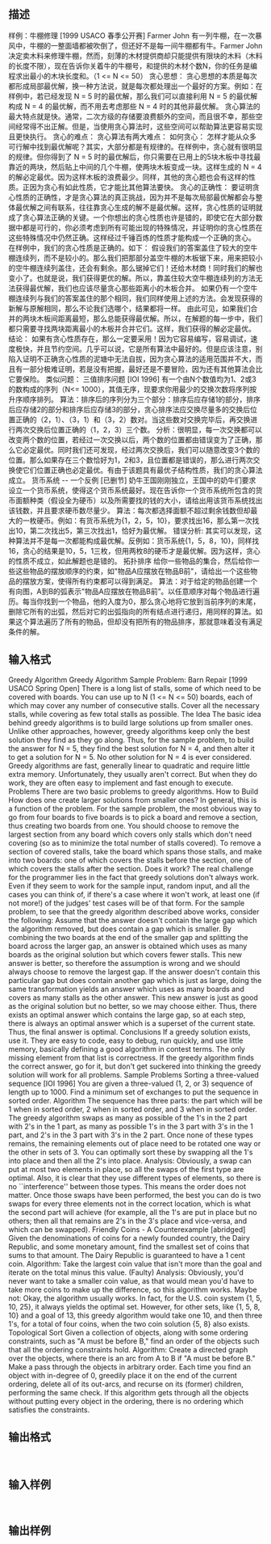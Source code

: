 ## 描述

样例：牛棚修理 [1999 USACO 春季公开赛] Farmer John 有一列牛棚，在一次暴风中，牛棚的一整面墙都被吹倒了，但还好不是每一间牛棚都有牛。Farmer John 决定卖木料来修理牛棚，然而，刻薄的木材提供商却只能提供有限块的木料（木料的长度不限），现在告诉你关着牛的牛棚号，和提供的木材个数N，你的任务是编程求出最小的木块长度和。（1 <= N <= 50） 贪心思想： 贪心思想的本质是每次都形成局部最优解，换一种方法说，就是每次都处理出一个最好的方案。例如：在样例中，若已经发现 N = 5 时的最优解，那么我们可以直接利用 N = 5 的最优解构成 N = 4 的最优解，而不用去考虑那些 N = 4 时的其他非最优解。 贪心算法的最大特点就是快。通常，二次方级的存储要浪费额外的空间，而且很不幸，那些空间经常得不出正解。但是，当使用贪心算法时，这些空间可以帮助算法更容易实现且更快执行。 贪心的难点： 贪心算法有两大难点： 如何贪心： 怎样才能从众多可行解中找到最优解呢？其实，大部分都是有规律的。在样例中，贪心就有很明显的规律。但你得到了 N = 5 时的最优解后，你只需要在已用上的5块木板中寻找最靠近的两块，然后贴上中间的几个牛棚，使两块木板变成一块。这样生成的 N = 4 的解必定最优。因为这样木板的浪费最少。同样，其他的贪心题也会有这样的性质。正因为贪心有如此性质，它才能比其他算法要快。 贪心的正确性： 要证明贪心性质的正确性，才是贪心算法的真正挑战，因为并不是每次局部最优解都会与整体最优解之间有联系，往往靠贪心生成的解不是最优解。这样，贪心性质的证明就成了贪心算法正确的关键。一个你想出的贪心性质也许是错的，即使它在大部分数据中都是可行的，你必须考虑到所有可能出现的特殊情况，并证明你的贪心性质在这些特殊情况中仍然正确。这样经过千锤百炼的性质才能构成一个正确的贪心。 在样例中，我们的贪心性质是正确的。如下： 假设我们的答案盖住了较大的空牛棚连续列，而不是较小的。那么我们把那部分盖空牛棚的木板锯下来，用来把较小的空牛棚连续列盖住，还会有剩余。那么锯掉它们！还给木材商！同时我们的解也变小了。也就是说，我们获得更优的解。所以，靠盖住较大空牛棚连续列的方法无法获得最优解，我们也应该尽量贪心那些距离小的木板合并。 如果仍有一个空牛棚连续列与我们的答案盖住的那个相同，我们同样使用上述的方法。会发现获得的新解与原解相同，那么不论我们选哪个，结果都将一样。 由此可见，如果我们合并的两块木板间距离最短，那么总能获得最优解。所以，在解题的每一步中，我们都只需要寻找两块距离最小的木板并合并它们。这样，我们获得的解必定最优。 结论： 如果有贪心性质存在，那么一定要采用！因为它容易编写，容易调试，速度极快，并且节约空间。几乎可以说，它是所有算法中最好的。但是应该注意，别陷入证明不正确贪心性质的泥塘中无法自拔，因为贪心算法的适用范围并不大，而且有一部分极难证明，若是没有把握，最好还是不要冒险，因为还有其他算法会比它要保险。 类似问题： 三值排序问题 [IOI 1996] 有一个由N个数值均为1、2或3的数构成的序列（N<= 1000），其值无序，现要求你用最少的交换次数将序列按升序顺序排列。 算法：排序后的序列分为三个部分：排序后应存储1的部分，排序后应存储2的部分和排序后应存储3的部分，贪心排序法应交换尽量多的交换后位置正确的（2，1）、（3，1）和（3，2）数对。当这些数对交换完毕后，再交换进行两次交换后位置正确的（1，2，3）三个数。 分析：很明显，每一次交换都可以改变两个数的位置，若经过一次交换以后，两个数的位置都由错误变为了正确，那么它必定最优。同时我们还可发现，经过两次交换后，我们可以随意改变3个数的位置。那么如果存在三个数恰好为1，2和3，且位置都是错误的，那么进行两次交换使它们位置正确也必定最优。有由于该题具有最优子结构性质，我们的贪心算法成立。 货币系统 -- 一个反例 [已删节] 奶牛王国刚刚独立，王国中的奶牛们要求设立一个货币系统，使得这个货币系统最好。现在告诉你一个货币系统所包含的货币面额种类（假设全为硬币）以及所需要找的钱的大小，请给出用该货币系统找出该钱数，并且要求硬币数尽量少。 算法：每次都选择面额不超过剩余钱数但却最大的一枚硬币。例如：有货币系统为{1，2，5，10}，要求找出16，那么第一次找出10，第二次找出5，第三次找出1，恰好为最优解。 错误分析: 其实可以发现，这种算法并不是每一次都能构成最优解。反例如：货币系统{1，5，8，10}，同样找16，贪心的结果是10，5，1三枚，但用两枚8的硬币才是最优解。因为这样，贪心的性质不成立，如此解题也是错的。 拓扑排序 给你一些物品的集合，然后给你一些这些物品的摆放顺序的约束，如"物品A应摆放在物品B前"，请给出一个这些物品的摆放方案，使得所有约束都可以得到满足。 算法：对于给定的物品创建一个有向图，A到B的弧表示"物品A应摆放在物品B前”。以任意顺序对每个物品进行遍历。每当你找到一个物品，他的入度为0，那么贪心地将它放到当前序列的末尾，删除它所有的出弧，然后对它的出弧指向的所有结点进行递归，用同样的算法。如果这个算法遍历了所有的物品，但却没有把所有的物品排序，那就意味着没有满足条件的解。

## 输入格式

Greedy Algorithm Greedy Algorithm Sample Problem: Barn Repair [1999 USACO Spring Open] There is a long list of stalls, some of which need to be covered with boards. You can use up to N (1 <= N <= 50) boards, each of which may cover any number of consecutive stalls. Cover all the necessary stalls, while covering as few total stalls as possible. The Idea The basic idea behind greedy algorithms is to build large solutions up from smaller ones. Unlike other approaches, however, greedy algorithms keep only the best solution they find as they go along. Thus, for the sample problem, to build the answer for N = 5, they find the best solution for N = 4, and then alter it to get a solution for N = 5. No other solution for N = 4 is ever considered. Greedy algorithms are fast, generally linear to quadratic and require little extra memory. Unfortunately, they usually aren't correct. But when they do work, they are often easy to implement and fast enough to execute. Problems There are two basic problems to greedy algorithms. How to Build How does one create larger solutions from smaller ones? In general, this is a function of the problem. For the sample problem, the most obvious way to go from four boards to five boards is to pick a board and remove a section, thus creating two boards from one. You should choose to remove the largest section from any board which covers only stalls which don't need covering (so as to minimize the total number of stalls covered). To remove a section of covered stalls, take the board which spans those stalls, and make into two boards: one of which covers the stalls before the section, one of which covers the stalls after the section. Does it work? The real challenge for the programmer lies in the fact that greedy solutions don't always work. Even if they seem to work for the sample input, random input, and all the cases you can think of, if there's a case where it won't work, at least one (if not more!) of the judges' test cases will be of that form. For the sample problem, to see that the greedy algorithm described above works, consider the following: Assume that the answer doesn't contain the large gap which the algorithm removed, but does contain a gap which is smaller. By combining the two boards at the end of the smaller gap and splitting the board across the larger gap, an answer is obtained which uses as many boards as the original solution but which covers fewer stalls. This new answer is better, so therefore the assumption is wrong and we should always choose to remove the largest gap. If the answer doesn't contain this particular gap but does contain another gap which is just as large, doing the same transformation yields an answer which uses as many boards and covers as many stalls as the other answer. This new answer is just as good as the original solution but no better, so we may choose either. Thus, there exists an optimal answer which contains the large gap, so at each step, there is always an optimal answer which is a superset of the current state. Thus, the final answer is optimal. Conclusions If a greedy solution exists, use it. They are easy to code, easy to debug, run quickly, and use little memory, basically defining a good algorithm in contest terms. The only missing element from that list is correctness. If the greedy algorithm finds the correct answer, go for it, but don't get suckered into thinking the greedy solution will work for all problems. Sample Problems Sorting a three-valued sequence [IOI 1996] You are given a three-valued (1, 2, or 3) sequence of length up to 1000. Find a minimum set of exchanges to put the sequence in sorted order. Algorithm The sequence has three parts: the part which will be 1 when in sorted order, 2 when in sorted order, and 3 when in sorted order. The greedy algorithm swaps as many as possible of the 1's in the 2 part with 2's in the 1 part, as many as possible 1's in the 3 part with 3's in the 1 part, and 2's in the 3 part with 3's in the 2 part. Once none of these types remains, the remaining elements out of place need to be rotated one way or the other in sets of 3. You can optimally sort these by swapping all the 1's into place and then all the 2's into place. Analysis: Obviously, a swap can put at most two elements in place, so all the swaps of the first type are optimal. Also, it is clear that they use different types of elements, so there is no ``interference'' between those types. This means the order does not matter. Once those swaps have been performed, the best you can do is two swaps for every three elements not in the correct location, which is what the second part will achieve (for example, all the 1's are put in place but no others; then all that remains are 2's in the 3's place and vice-versa, and which can be swapped). Friendly Coins - A Counterexample [abridged] Given the denominations of coins for a newly founded country, the Dairy Republic, and some monetary amount, find the smallest set of coins that sums to that amount. The Dairy Republic is guaranteed to have a 1 cent coin. Algorithm: Take the largest coin value that isn't more than the goal and iterate on the total minus this value. (Faulty) Analysis: Obviously, you'd never want to take a smaller coin value, as that would mean you'd have to take more coins to make up the difference, so this algorithm works. Maybe not: Okay, the algorithm usually works. In fact, for the U.S. coin system {1, 5, 10, 25}, it always yields the optimal set. However, for other sets, like {1, 5, 8, 10} and a goal of 13, this greedy algorithm would take one 10, and then three 1's, for a total of four coins, when the two coin solution {5, 8} also exists. Topological Sort Given a collection of objects, along with some ordering constraints, such as "A must be before B," find an order of the objects such that all the ordering constraints hold. Algorithm: Create a directed graph over the objects, where there is an arc from A to B if "A must be before B." Make a pass through the objects in arbitrary order. Each time you find an object with in-degree of 0, greedily place it on the end of the current ordering, delete all of its out-arcs, and recurse on its (former) children, performing the same check. If this algorithm gets through all the objects without putting every object in the ordering, there is no ordering which satisfies the constraints. 

## 输出格式

 

## 输入样例

```plaintext
 
```

## 输出样例

```plaintext
 
```



 



 

